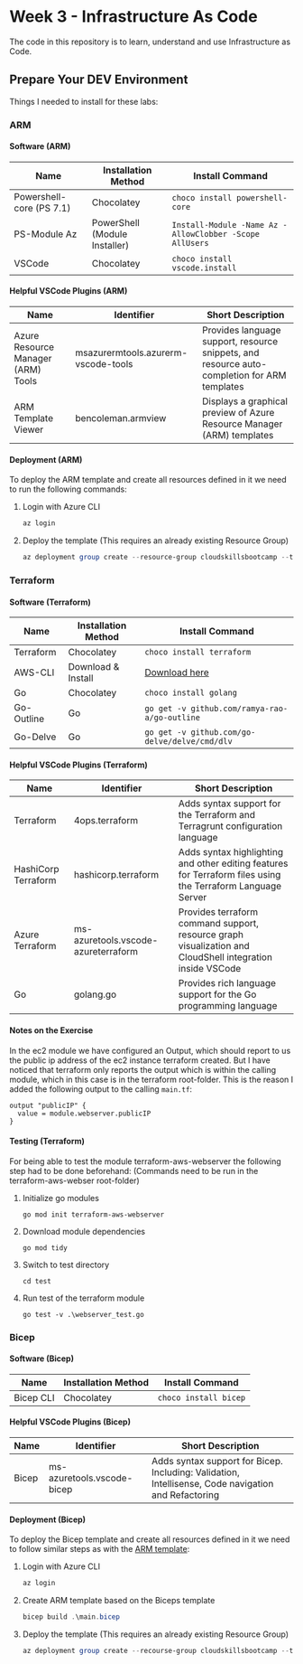 # Week 3 - Infrastructure As Code

The code in this repository is to learn, understand and use Infrastructure as Code.

## Prepare Your DEV Environment

Things I needed to install for these labs:

### ARM

#### Software (ARM)

| Name                     | Installation Method           | Install Command                                         |
| ------------------------ | ----------------------------- | ------------------------------------------------------- |
| Powershell-core (PS 7.1) | Chocolatey                    | `choco install powershell-core`                         |
| PS-Module Az             | PowerShell (Module Installer) | `Install-Module -Name Az -AllowClobber -Scope AllUsers` |
| VSCode                   | Chocolatey                    | `choco install vscode.install`                          |

#### Helpful VSCode Plugins (ARM)

| Name                               | Identifier                          | Short Description                                                                            |
| ---------------------------------- | ----------------------------------- | -------------------------------------------------------------------------------------------- |
| Azure Resource Manager (ARM) Tools | msazurermtools.azurerm-vscode-tools | Provides language support, resource snippets, and resource auto-completion for ARM templates |
| ARM Template Viewer                | bencoleman.armview                  | Displays a graphical preview of Azure Resource Manager (ARM) templates                       |

#### Deployment (ARM)

To deploy the ARM template and create all resources defined in it we need to run the following commands:

1. Login with Azure CLI

   ```Powershell
   az login
   ```

2. Deploy the template (This requires an already existing Resource Group)

   ```Powershell
   az deployment group create --resource-group cloudskillsbootcamp --template-file .\template.json
   ```

### Terraform

#### Software (Terraform)

| Name       | Installation Method | Install Command                               |
| ---------- | ------------------- | --------------------------------------------- |
| Terraform  | Chocolatey          | `choco install terraform`                     |
| AWS-CLI    | Download & Install  | [Download here](https://aws.amazon.com/cli/)  |
| Go         | Chocolatey          | `choco install golang`                        |
| Go-Outline | Go                  | `go get -v github.com/ramya-rao-a/go-outline` |
| Go-Delve   | Go                  | `go get -v github.com/go-delve/delve/cmd/dlv` |

#### Helpful VSCode Plugins (Terraform)

| Name                | Identifier                          | Short Description                                                                                           |
| ------------------- | ----------------------------------- | ----------------------------------------------------------------------------------------------------------- |
| Terraform           | 4ops.terraform                      | Adds syntax support for the Terraform and Terragrunt configuration language                                 |
| HashiCorp Terraform | hashicorp.terraform                 | Adds syntax highlighting and other editing features for Terraform files using the Terraform Language Server |
| Azure Terraform     | ms-azuretools.vscode-azureterraform | Provides terraform command support, resource graph visualization and CloudShell integration inside VSCode   |
| Go                  | golang.go                           | Provides rich language support for the Go programming language                                              |

#### Notes on the Exercise

In the ec2 module we have configured an Output, which should report to us the public ip address of the ec2 instance terraform created.
But I have noticed that terraform only reports the output which is within the calling module, which in this case is in the terraform root-folder.
This is the reason I added the following output to the calling `main.tf`:

```hcl
output "publicIP" {
  value = module.webserver.publicIP
}
```

#### Testing (Terraform)

For being able to test the module terraform-aws-webserver the following step had to be done beforehand:
(Commands need to be run in the terraform-aws-webser root-folder)

1. Initialize go modules

   `go mod init terraform-aws-webserver`

2. Download module dependencies

   `go mod tidy`

3. Switch to test directory

   `cd test`

4. Run test of the terraform module

   `go test -v .\webserver_test.go`

### Bicep

#### Software (Bicep)

| Name      | Installation Method | Install Command       |
| --------- | ------------------- | --------------------- |
| Bicep CLI | Chocolatey          | `choco install bicep` |

#### Helpful VSCode Plugins (Bicep)

| Name  | Identifier                 | Short Description                                                                                   |
| ----- | -------------------------- | --------------------------------------------------------------------------------------------------- |
| Bicep | ms-azuretools.vscode-bicep | Adds syntax support for Bicep. Including: Validation, Intellisense, Code navigation and Refactoring |

#### Deployment (Bicep)

To deploy the Bicep template and create all resources defined in it we need to follow similar steps as with the [ARM template](<#deployment-(ARM)>):

1. Login with Azure CLI

   ```Powershell
   az login
   ```

2. Create ARM template based on the Biceps template

   ```Powershell
   bicep build .\main.bicep
   ```

3. Deploy the template (This requires an already existing Resource Group)

   ```Powershell
   az deployment group create --recourse-group cloudskillsbootcamp --template-file .\main.json -p name=dkocslab12345
   ```
